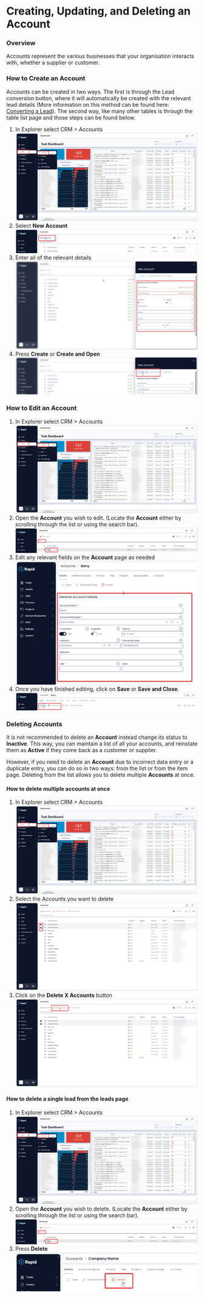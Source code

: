 # Creating, Updating, and Deleting an Account

### Overview

Accounts represent the various businesses that your organisation interacts with, whether a supplier or customer.

### How to Create an Account

Accounts can be created in two ways. The first is through the Lead conversion button, where it will automatically be created with the relevant lead details (More information on this method can be found here: [Converting a Lead](https://docs.rapidplatform.com/books/crm-client-relations-manager/page/converting-a-lead)). The second way, like many other tables is through the table list page and those steps can be found below.

1. In Explorer select CRM &gt; Accounts  
    ![image-1702934931769.png](./downloaded_image_1705285423088.png)
2. Select **New Account** ![image-1702934971994.png](./downloaded_image_1705285424104.png)
3. Enter all of the relevant details  
    ![image-1702936779841.png](./downloaded_image_1705285425125.png)
4. Press **Create** or ****Create and Open**** ![image-1702936822714.png](./downloaded_image_1705285426142.png)

### How to Edit an Account

1. In Explorer select CRM &gt; Accounts  
    ![image-1702934931769.png](./downloaded_image_1705285427177.png)
2. Open the **Account** you wish to edit. (Locate the **Account** either by scrolling through the list or using the search bar).  
    ![image-1702937382009.png](./downloaded_image_1705285428190.png)
3. Edit any relevant fields on the **Account** page as needed  
    ![image-1702937446040.png](./downloaded_image_1705285429212.png)
4. Once you have finished editing, click on **Save** or **Save and Close**.  
    ![image-1702937480119.png](./downloaded_image_1705285430234.png)

### Deleting Accounts

It is not recommended to delete an **Account** instead change its status to **Inactive**. This way, you can maintain a list of all your accounts, and reinstate them as **Active** if they come back as a customer or supplier.

However, if you need to delete an **Account** due to incorrect data entry or a duplicate entry, you can do so in two ways: from the list or from the item page. Deleting from the list allows you to delete multiple **Accounts** at once.

#### How to delete multiple accounts at once

1. In Explorer select CRM &gt; Accounts  
    ![image-1702934931769.png](./downloaded_image_1705285431260.png)
2. Select the Accounts you want to delete  
    ![image-1702937669559.png](./downloaded_image_1705285432278.png)
3. Click on the **Delete X Accounts** button  
    ![image-1702937706766.png](./downloaded_image_1705285433305.png)

#### How to delete a single lead from the leads page

1. In Explorer select CRM &gt; Accounts  
    ![image-1702934931769.png](./downloaded_image_1705285434328.png)
2. Open the **Account** you wish to delete. (Locate the **Account** either by scrolling through the list or using the search bar).  
    ![image-1702937382009.png](./downloaded_image_1705285435338.png)
3. Press **Delete** ![image-1702937788809.png](./downloaded_image_1705285436355.png)